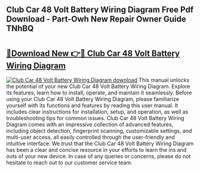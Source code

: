 ## Club Car 48 Volt Battery Wiring Diagram Free Pdf Download - Part-Owh New Repair Owner Guide TNhBQ

# <h2><a href="http://dfswoa.blite.top/?on=Club+Car+48+Volt+Battery+Wiring+Diagram">🔗Download New 👉🔴 Club Car 48 Volt Battery Wiring Diagram</a></h2>

[![Club Car 48 Volt Battery Wiring Diagram download](https://i.imgur.com/lujVjoI.png)](http://dfswoa.blite.top/?on=Club+Car+48+Volt+Battery+Wiring+Diagram)
This manual unlocks the potential of your new Club Car 48 Volt Battery Wiring Diagram. Explore its features, learn how to install, operate, and maintain it seamlessly. Before using your Club Car 48 Volt Battery Wiring Diagram, please familiarize yourself with its functions and features by reading this user manual. It includes clear instructions for installation, setup, and operation, as well as troubleshooting tips for common issues. Club Car 48 Volt Battery Wiring Diagram comes with an impressive collection of advanced features, including object detection, fingerprint scanning, customizable settings, and multi-user access, all easily controlled through the user-friendly and intuitive interface. We trust that the Club Car 48 Volt Battery Wiring Diagram has been a clear and concise resource in your efforts to learn the ins and outs of your new device. In case of any queries or concerns, please do not hesitate to reach out to our customer service team.
